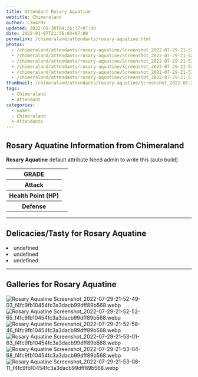 ```yaml
---
title: Attendant Rosary Aquatine
webtitle: Chimeraland
author: L3n4r0x
updated: 2022-09-30T04:26:37+07:00
date: 2022-01-07T21:56:03+07:00
permalink: /chimeraland/attendants/rosary-aquatine.html
photos:
  - /chimeraland/attendants/rosary-aquatine/Screenshot_2022-07-29-21-52-49-03_f4fc9fb10454fc3a3dacb99dff89b568.webp
  - /chimeraland/attendants/rosary-aquatine/Screenshot_2022-07-29-21-52-52-65_f4fc9fb10454fc3a3dacb99dff89b568.webp
  - /chimeraland/attendants/rosary-aquatine/Screenshot_2022-07-29-21-52-58-46_f4fc9fb10454fc3a3dacb99dff89b568.webp
  - /chimeraland/attendants/rosary-aquatine/Screenshot_2022-07-29-21-53-01-63_f4fc9fb10454fc3a3dacb99dff89b568.webp
  - /chimeraland/attendants/rosary-aquatine/Screenshot_2022-07-29-21-53-04-68_f4fc9fb10454fc3a3dacb99dff89b568.webp
  - /chimeraland/attendants/rosary-aquatine/Screenshot_2022-07-29-21-53-08-11_f4fc9fb10454fc3a3dacb99dff89b568.webp
thumbnail: /chimeraland/attendants/rosary-aquatine/Screenshot_2022-07-29-21-52-49-03_f4fc9fb10454fc3a3dacb99dff89b568.webp
tags:
  - Chimeraland
  - Attendant
categories:
  - Games
  - Chimeraland
  - Attendants
---
```


<section id="bootstrap-wrapper"><link rel="stylesheet" href="https://cdn.statically.io/gh/dimaslanjaka/Web-Manajemen/40ac3225/css/bootstrap-4.5-wrapper.css"/><h2>Rosary Aquatine Information from Chimeraland</h2><p><b>Rosary Aquatine</b> default attribute Need admin to write this (auto build)<table><tr><th>GRADE</th><td></td></tr><tr><th>Attack</th><td></td></tr><tr><th>Health Point (HP)</th><td></td></tr><tr><th>Defense</th><td></td></tr></table></p><hr/><h2>Delicacies/Tasty for Rosary Aquatine</h2><li class="d-flex justify-content-between">undefined </li><li class="d-flex justify-content-between">undefined </li><li class="d-flex justify-content-between">undefined </li><hr/><div id="gallery"><h2>Galleries for Rosary Aquatine</h2><div class="row"><div class="col-lg-6 col-12"><img src="/chimeraland/attendants/rosary-aquatine/Screenshot_2022-07-29-21-52-49-03_f4fc9fb10454fc3a3dacb99dff89b568.webp" alt="Rosary Aquatine Screenshot_2022-07-29-21-52-49-03_f4fc9fb10454fc3a3dacb99dff89b568.webp"/></div><div class="col-lg-6 col-12"><img src="/chimeraland/attendants/rosary-aquatine/Screenshot_2022-07-29-21-52-52-65_f4fc9fb10454fc3a3dacb99dff89b568.webp" alt="Rosary Aquatine Screenshot_2022-07-29-21-52-52-65_f4fc9fb10454fc3a3dacb99dff89b568.webp"/></div><div class="col-lg-6 col-12"><img src="/chimeraland/attendants/rosary-aquatine/Screenshot_2022-07-29-21-52-58-46_f4fc9fb10454fc3a3dacb99dff89b568.webp" alt="Rosary Aquatine Screenshot_2022-07-29-21-52-58-46_f4fc9fb10454fc3a3dacb99dff89b568.webp"/></div><div class="col-lg-6 col-12"><img src="/chimeraland/attendants/rosary-aquatine/Screenshot_2022-07-29-21-53-01-63_f4fc9fb10454fc3a3dacb99dff89b568.webp" alt="Rosary Aquatine Screenshot_2022-07-29-21-53-01-63_f4fc9fb10454fc3a3dacb99dff89b568.webp"/></div><div class="col-lg-6 col-12"><img src="/chimeraland/attendants/rosary-aquatine/Screenshot_2022-07-29-21-53-04-68_f4fc9fb10454fc3a3dacb99dff89b568.webp" alt="Rosary Aquatine Screenshot_2022-07-29-21-53-04-68_f4fc9fb10454fc3a3dacb99dff89b568.webp"/></div><div class="col-lg-6 col-12"><img src="/chimeraland/attendants/rosary-aquatine/Screenshot_2022-07-29-21-53-08-11_f4fc9fb10454fc3a3dacb99dff89b568.webp" alt="Rosary Aquatine Screenshot_2022-07-29-21-53-08-11_f4fc9fb10454fc3a3dacb99dff89b568.webp"/></div></div></div></section>